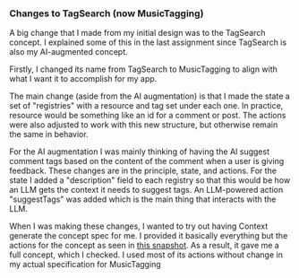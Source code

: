 ### Changes to TagSearch (now MusicTagging)
A big change that I made from my initial design was to the TagSearch concept. I explained some of this in the last assignment since TagSearch is also my AI-augmented concept.

Firstly, I changed its name from TagSearch to MusicTagging to align with what I want it to accomplish for my app.

The main change (aside from the AI augmentation) is that I made the state a set of "registries" with a resource and tag set under each one. In practice, resource would be something like an id for a comment or post. The actions were also adjusted to work with this new structure, but otherwise remain the same in behavior.

For the AI augmentation I was mainly thinking of having the AI suggest comment tags based on the content of the comment when a user is giving feedback. These changes are in the principle, state, and actions. For the state I added a "description" field to each registry so that this would be how an LLM gets the context it needs to suggest tags. An LLM-powered action "suggestTags" was added which is the main thing that interacts with the LLM.

When I was making these changes, I wanted to try out having Context generate the concept spec for me. I provided it basically everything but the actions for the concept as seen in [this snapshot](context/design/concepts/MusicTagging/generate-spec.md/20251011_144312.5366f730.md). As a result, it gave me a full concept, which I checked. I used most of its actions without change in my actual specification for MusicTagging
